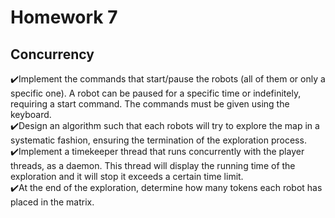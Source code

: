 # Homework 7
## Concurrency

✔️Implement the commands that start/pause the robots (all of them or only a specific one). A robot can be paused for a specific time or indefinitely, requiring a start command.
The commands must be given using the keyboard.  
✔️Design an algorithm such that each robots will try to explore the map in a systematic fashion, ensuring the termination of the exploration process.  
✔️Implement a timekeeper thread that runs concurrently with the player threads, as a daemon. This thread will display the running time of the exploration and it will stop it exceeds a certain time limit.  
✔️At the end of the exploration, determine how many tokens each robot has placed in the matrix.
